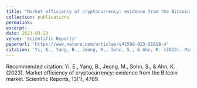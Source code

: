 ```yaml
---
title: "Market efficiency of cryptocurrency: evidence from the Bitcoin market"
collection: publications
permalink: 
excerpt: 
date: 2023-03-23
venue: 'Scientific Reports'
paperurl: 'https://www.nature.com/articles/s41598-023-31618-4'
citation: 'Yi, E., Yang, B., Jeong, M., Sohn, S., & Ahn, K. (2023). Market efficiency of cryptocurrency: evidence from the Bitcoin market. Scientific Reports, 13(1), 4789.'
---
```



Recommended citation: Yi, E., Yang, B., Jeong, M., Sohn, S., & Ahn, K. (2023). Market efficiency of cryptocurrency: evidence from the Bitcoin market. Scientific Reports, 13(1), 4789.